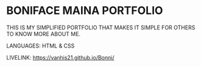 # BONIFACE MAINA PORTFOLIO

THIS IS MY SIMPLIFIED PORTFOLIO THAT MAKES IT SIMPLE FOR OTHERS TO KNOW MORE ABOUT ME.

LANGUAGES: HTML & CSS

LIVELINK: https://vanhis21.github.io/Bonni/
